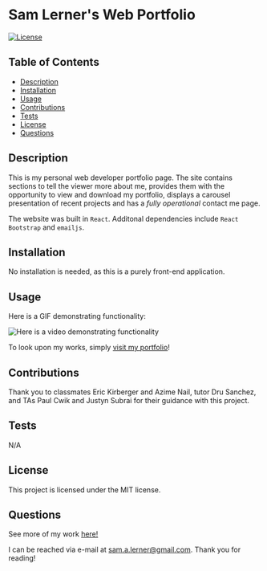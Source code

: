 # Sam Lerner's Web Portfolio


  [![License](https://img.shields.io/badge/license-MIT-green)](https://opensource.org/licenses/MIT)
  
  ## Table of Contents 
  - [Description](#description)
  - [Installation](#installation)
  - [Usage](#usage)
  - [Contributions](#contributions)
  - [Tests](#test)
  - [License](#license)
  - [Questions](#questions)
  


## Description

This is my personal web developer portfolio page. The site contains sections to tell the viewer more about me, provides them with the opportunity to view and download my portfolio, displays a carousel presentation of recent projects and has a *fully operational* contact me page.

The website was built in `React`. Additonal dependencies include `React Bootstrap` and `emailjs`.

## Installation

No installation is needed, as this is a purely front-end application. 

## Usage

Here is a GIF demonstrating functionality:

![Here is a video demonstrating functionality](./src/assets/images/portfolio-walkthrough.gif)

To look upon my works, simply [visit my portfolio](https://sam-lerner.github.io/react-portfolio-lerner)!

## Contributions

Thank you to classmates Eric Kirberger and Azime Nail, tutor Dru Sanchez, and TAs Paul Cwik and Justyn Subrai for their guidance with this project. 

## Tests

N/A

## License
This project is licensed under the MIT license.
    

## Questions
See more of my work [here!](https://github.com/sam-lerner) 

I can be reached via e-mail at sam.a.lerner@gmail.com. Thank you for reading!

